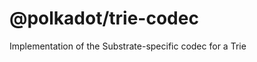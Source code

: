 
@polkadot/trie-codec
====================

Implementation of the Substrate-specific codec for a Trie

